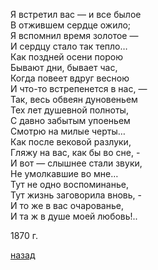 Я встретил вас — и все былое    
В отжившем сердце ожило;    
Я вспомнил время золотое —    
И сердцу стало так тепло…    
Как поздней осени порою  
Бывают дни, бывает час,  
Когда повеет вдруг весною  
И что-то встрепенется в нас, —  
Так, весь обвеян дуновеньем  
Тех лет душевной полноты,  
С давно забытым упоеньем  
Смотрю на милые черты…  
Как после вековой разлуки,  
Гляжу на вас, как бы во сне, -  
И вот — слышнее стали звуки,  
Не умолкавшие во мне…  
Тут не одно воспоминанье,  
Тут жизнь заговорила вновь, -  
И то же в вас очарованье,  
И та ж в душе моей любовь!..    

1870 г.

[назад](./../index.md)